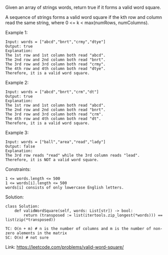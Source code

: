 Given an array of strings words, return true if it forms a valid word square.

A sequence of strings forms a valid word square if the kth row and column read the same string, where 0 <= k < max(numRows, numColumns).

 

Example 1:
```
Input: words = ["abcd","bnrt","crmy","dtye"]
Output: true
Explanation:
The 1st row and 1st column both read "abcd".
The 2nd row and 2nd column both read "bnrt".
The 3rd row and 3rd column both read "crmy".
The 4th row and 4th column both read "dtye".
Therefore, it is a valid word square.
```
Example 2:
```
Input: words = ["abcd","bnrt","crm","dt"]
Output: true
Explanation:
The 1st row and 1st column both read "abcd".
The 2nd row and 2nd column both read "bnrt".
The 3rd row and 3rd column both read "crm".
The 4th row and 4th column both read "dt".
Therefore, it is a valid word square.
```
Example 3:
```
Input: words = ["ball","area","read","lady"]
Output: false
Explanation:
The 3rd row reads "read" while the 3rd column reads "lead".
Therefore, it is NOT a valid word square.
```

Constraints:
```
1 <= words.length <= 500
1 <= words[i].length <= 500
words[i] consists of only lowercase English letters.
```

Solution:
```
class Solution:
    def validWordSquare(self, words: List[str]) -> bool:
        return (transposed := list(itertools.zip_longest(*words))) == list(zip(*transposed))
        
TC: O(n + m) # n is the number of columns and m is the number of non-zero alements in the matrix
SC: O(n) # not sure
```
Link: https://leetcode.com/problems/valid-word-square/
